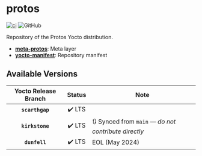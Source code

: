 # protos

[![ci](https://github.com/jhnc-oss/protos/actions/workflows/ci.yml/badge.svg)](https://github.com/jhnc-oss/protos/actions/workflows/ci.yml)
![GitHub](https://img.shields.io/github/license/jhnc-oss/protos?color=yellow)

Repository of the Protos Yocto distribution.

- [**meta-protos**](https://github.com/jhnc-oss/protos/tree/scarthgap/meta-protos): Meta layer
- [**yocto-manifest**](https://github.com/jhnc-oss/yocto-manifests): Repository manifest

## Available Versions

| Yocto Release Branch | Status | Note |
|:--------------------:|:------:|------|
| **`scarthgap`**      | :heavy_check_mark: LTS | |
| **`kirkstone`**      | :heavy_check_mark: LTS | :arrows_clockwise: Synced from `main` — *do not contribute directly* |
| **`dunfell`**        | :heavy_check_mark: LTS | EOL (May 2024) |
